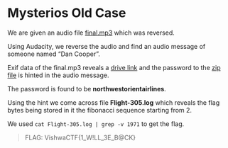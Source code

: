 # Mysterios Old Case

We are given an audio file [final.mp3](final.mp3) which was reversed. 

Using Audacity, we reverse the audio and find an audio message of someone named “Dan Cooper”. 

Exif data of the final.mp3 reveals a [drive link](https://drive.google.com/file/d/1bkuZRLKOGWB7tLNBseWL34BoyI379QbF/view) and the password to the [zip file](flight_logs.zip) is hinted in the audio message. 

The password is found to be **northwestorientairlines**. 

Using the hint we come across file **Flight-305.log** which reveals the flag bytes being stored in it the fibonacci sequence starting from 2.

We used `cat Flight-305.log | grep -v 1971` to get the flag.

>FLAG: VishwaCTF{1_W!LL_3E_B@CK}
